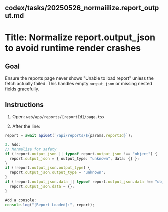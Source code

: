 ## codex/tasks/20250526_normaiilize.report_output.md

# Title: Normalize report.output_json to avoid runtime render crashes

## Goal
Ensure the reports page never shows "Unable to load report" unless the fetch actually failed. This handles empty `output_json` or missing nested fields gracefully.

## Instructions

1. Open: `web/app/reports/[reportId]/page.tsx`

2. After the line:
```ts
report = await apiGet(`/api/reports/${params.reportId}`);

3. Add:
// Normalize for safety
if (!report.output_json || typeof report.output_json !== "object") {
  report.output_json = { output_type: "unknown", data: {} };
}
if (!report.output_json.output_type) {
  report.output_json.output_type = "unknown";
}
if (!report.output_json.data || typeof report.output_json.data !== "object") {
  report.output_json.data = {};
}

Add a console:
console.log("[Report Loaded]:", report);